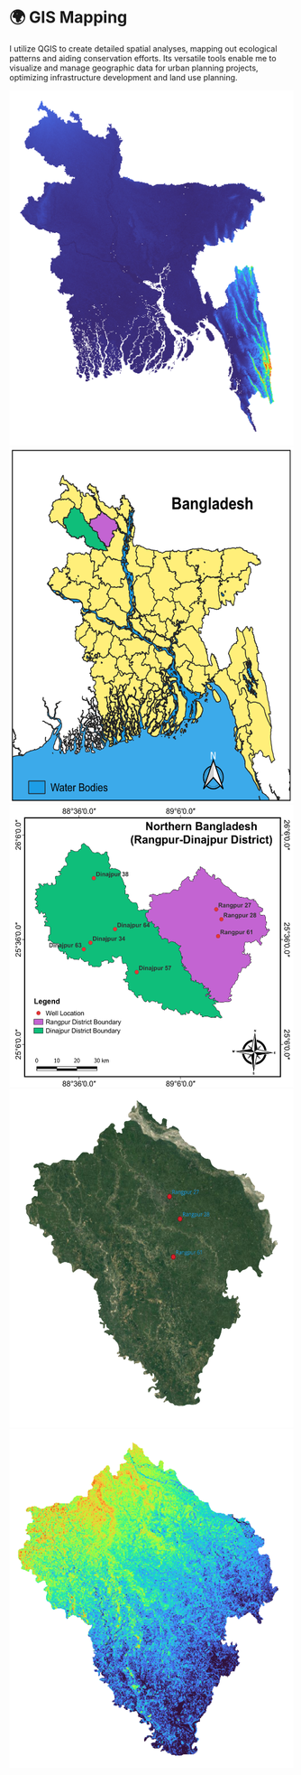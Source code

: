 # 🌍 GIS Mapping
I utilize QGIS to create detailed spatial analyses, mapping out ecological patterns and aiding conservation efforts. Its versatile tools enable me to visualize and manage geographic data for urban planning projects, optimizing infrastructure development and land use planning.


<p float="left">  
<img src="https://github.com/Abdullah-TU/GIS-Mapping/blob/main/Bangladesh_raster.png" width="600" height="630">
 <img src="https://github.com/Abdullah-TU/GIS-Mapping/blob/main/Bangladesh.png" width="600" height="630">
<img src="https://github.com/Abdullah-TU/GIS-Mapping/blob/main/Study_Area_Map(Rangpur-Dinajpur).png" width="600" height="500">
<img src="https://github.com/Abdullah-TU/GIS-Mapping/blob/main/Rangpur_Ruster_image.png" width="520" height="600">
<img src="https://github.com/Abdullah-TU/GIS-Mapping/blob/main/Rangpur_raster_final_image.png" width="520" height="600">
</p>
